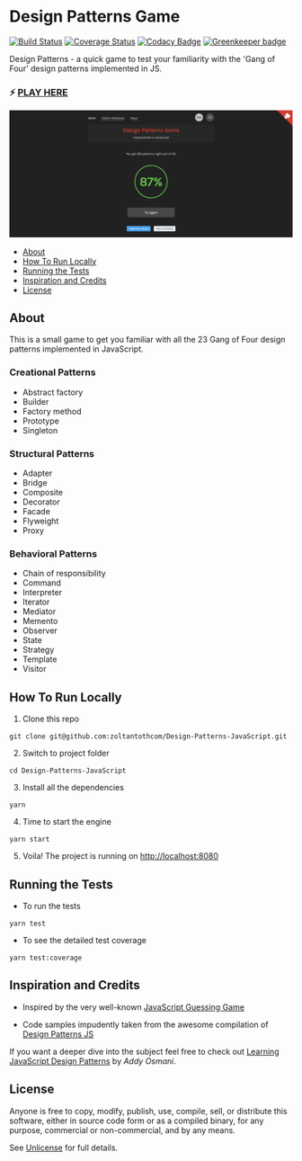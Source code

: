 # Design Patterns Game

[![Build Status](https://travis-ci.org/zoltantothcom/Design-Patterns-JavaScript.svg?branch=master)](https://travis-ci.org/zoltantothcom/Design-Patterns-JavaScript) [![Coverage Status](https://coveralls.io/repos/github/zoltantothcom/Design-Patterns-JavaScript/badge.svg?branch=master)](https://coveralls.io/github/zoltantothcom/Design-Patterns-JavaScript?branch=master) [![Codacy Badge](https://api.codacy.com/project/badge/Grade/5f4e97b771504e23b0b414d2cbc69506)](https://www.codacy.com/app/zoltantothcom/Design-Patterns-JavaScript) [![Greenkeeper badge](https://badges.greenkeeper.io/zoltantothcom/Design-Patterns-JavaScript.svg)](https://greenkeeper.io/)

Design Patterns - a quick game to test your familiarity with the 'Gang of Four' design patterns implemented in JS.

### :zap: [PLAY HERE](https://designpatternsgame.com/)

![Design Patterns - game results screenshot](/static/screenshot.png?sanitize=true&raw=true)

- [About](#about)
- [How To Run Locally](#how-to-run-locally)
- [Running the Tests](#running-the-tests)
- [Inspiration and Credits](#inspiration-and-credits)
- [License](#license)

## About

This is a small game to get you familiar with all the 23 Gang of Four design patterns implemented in JavaScript.

### Creational Patterns

- Abstract factory
- Builder
- Factory method
- Prototype
- Singleton

### Structural Patterns

- Adapter
- Bridge
- Composite
- Decorator
- Facade
- Flyweight
- Proxy

### Behavioral Patterns

- Chain of responsibility
- Command
- Interpreter
- Iterator
- Mediator
- Memento
- Observer
- State
- Strategy
- Template
- Visitor

## How To Run Locally

1. Clone this repo

```
git clone git@github.com:zoltantothcom/Design-Patterns-JavaScript.git
```

2. Switch to project folder

```
cd Design-Patterns-JavaScript
```

3. Install all the dependencies

```
yarn
```

4. Time to start the engine

```
yarn start
```

5. Voila! The project is running on [http://localhost:8080](http://localhost:8080)

## Running the Tests

- To run the tests

```
yarn test
```

- To see the detailed test coverage

```
yarn test:coverage
```

## Inspiration and Credits

- Inspired by the very well-known [JavaScript Guessing Game](https://javascript-game.firebaseapp.com/)

- Code samples impudently taken from the awesome compilation of [Design Patterns JS](https://github.com/fbeline/Design-Patterns-JS)

If you want a deeper dive into the subject feel free to check out [Learning JavaScript Design Patterns](https://addyosmani.com/resources/essentialjsdesignpatterns/book/) by _Addy Osmani_.

## License

Anyone is free to copy, modify, publish, use, compile, sell, or distribute this software, either in source code form or as a compiled binary, for any purpose, commercial or non-commercial, and by any means.

See [Unlicense](http://unlicense.org) for full details.
